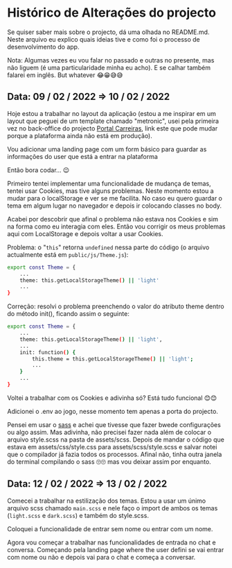 # Histórico de Alterações do projecto

Se quiser saber mais sobre o projecto, dá uma olhada no README.md. Neste arquivo eu explico quais ideias tive e como foi o processo de desenvolvimento do app.

Nota: Algumas vezes eu vou falar no passado e outras no presente, mas não liguem (é uma particularidade minha eu acho). E se calhar também falarei em inglês. But whatever 😂😁😅😅


## Data: 09 / 02 / 2022 => 10 / 02 / 2022

Hoje estou a trabalhar no layout da aplicação (estou a me inspirar em um layout que peguei de um template chamado "metronic", usei pela primeira vez no back-office do projecto [Portal Carreiras](http://portal-carreiras-bo.herokuapp.com), link este que pode mudar porque a plataforma ainda não está em produção).

Vou adicionar uma landing page com um form básico para guardar as informações do user que está a entrar na plataforma

Então bora codar... 😉

Primeiro tentei implementar uma funcionalidade de mudança de temas, tentei usar Cookies, mas tive alguns problemas. Neste momento estou a mudar para o localStorage e ver se me facilita. No caso eu quero guardar o tema em algum lugar no navegador e depois ir colocando classes no body.

Acabei por descobrir que afinal o problema não estava nos Cookies e sim na forma como eu interagia com eles. Então vou corrigir os meus problemas aqui com LocalStorage e depois voltar a usar Cookies.

Problema: o "```this```" retorna ```undefined``` nessa parte do código (o arquivo actualmente está em ```public/js/Theme.js```):
```bash
export const Theme = {
    ...
    theme: this.getLocalStorageTheme() || 'light'
    ...
}
```

Correção: resolvi o problema preenchendo o valor do atributo theme dentro do método init(), ficando assim o seguinte:
```bash
export const Theme = {
    ...
    theme: this.getLocalStorageTheme() || 'light',
    ...
    init: function() {
        this.theme = this.getLocalStorageTheme() || 'light';
        ...
    }
    ...
}
```

Voltei a trabalhar com os Cookies e adivinha só? Está tudo funcional 😊😊

Adicionei o .env ao jogo, nesse momento tem apenas a porta do projecto.

Pensei em usar o [sass](https://sass-lang.com/) e achei que tivesse que fazer bwede configurações ou algo assim. Mas adivinha, não precisei fazer nada além de colocar o arquivo style.scss na pasta de assets/scss. Depois de mandar o código que estava em assets/css/style.css para assets/scss/style.scss e salvar notei que o compilador já fazia todos os processos.
Afinal não, tinha outra janela do terminal compilando o sass 🙄🙄 mas vou deixar assim por enquanto.


## Data: 12 / 02 / 2022 => 13 / 02 / 2022

Comecei a trabalhar na estilização dos temas. Estou a usar um únimo arquivo scss chamado ```main.scss``` e nele faço o import de ambos os temas (```light.scss``` e ```dark.scss```) e também do style.scss.

Coloquei a funcionalidade de entrar sem nome ou entrar com um nome.

Agora vou começar a trabalhar nas funcionalidades de entrada no chat e conversa. Começando pela landing page where the user defini se vai entrar com nome ou não e depois vai para o chat e começa a conversar.